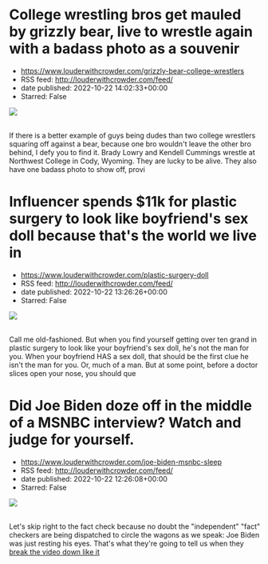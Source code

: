 # College wrestling bros get mauled by grizzly bear, live to wrestle again with a badass photo as a souvenir
 - https://www.louderwithcrowder.com/grizzly-bear-college-wrestlers
 - RSS feed: http://louderwithcrowder.com/feed/
 - date published: 2022-10-22 14:02:33+00:00
 - Starred: False

<img src="https://www.louderwithcrowder.com/media-library/image.png?id=31990677&amp;width=1200&amp;height=800&amp;coordinates=24%2C0%2C0%2C0" /><br /><br /><p>
	If there is a better example of guys being dudes than two college wrestlers squaring off against a bear, because one bro wouldn't leave the other bro behind, I defy you to find it. Brady Lowry and Kendell Cummings wrestle at Northwest College in Cody, Wyoming. They are lucky to be alive. They also have one badass photo to show off, provi

# Influencer spends $11k for plastic surgery to look like boyfriend's sex doll because that's the world we live in
 - https://www.louderwithcrowder.com/plastic-surgery-doll
 - RSS feed: http://louderwithcrowder.com/feed/
 - date published: 2022-10-22 13:26:26+00:00
 - Starred: False

<img src="https://www.louderwithcrowder.com/media-library/image.png?id=31990634&amp;width=1200&amp;height=800&amp;coordinates=0%2C0%2C24%2C0" /><br /><br /><p>Call me old-fashioned. But when you find yourself getting over ten grand in plastic surgery to look like your boyfriend's sex doll, he's not the man for you. When your boyfriend HAS a sex doll, that should be the first clue he isn't the man for you. Or, much of a man. But at some point, before a doctor slices open your nose, you should que

# Did Joe Biden doze off in the middle of a MSNBC interview? Watch and judge for yourself.
 - https://www.louderwithcrowder.com/joe-biden-msnbc-sleep
 - RSS feed: http://louderwithcrowder.com/feed/
 - date published: 2022-10-22 12:26:08+00:00
 - Starred: False

<img src="https://www.louderwithcrowder.com/media-library/image.png?id=31990537&amp;width=1245&amp;height=700&amp;coordinates=0%2C81%2C0%2C39" /><br /><br /><p>Let's skip right to the fact check because no doubt the "independent" "fact" checkers are being dispatched to circle the wagons as we speak: Joe Biden was just resting his eyes. That's what they're going to tell us when they <a href="https://www.louderwithcrowder.com/butts-been-wiped-biden-cnn" target="_blank">break the video down like it
